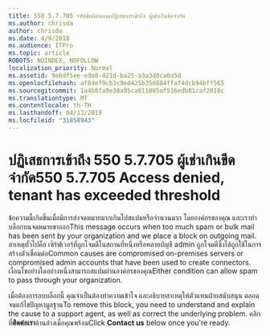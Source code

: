 ```yaml
---
title: 550 5.7.705 รหัสข้อผิดพลาดปฏิเสธการเข้าถึง ผู้เช่าเกินขีดจำกัด
ms.author: chrisda
author: chrisda
ms.date: 4/9/2018
ms.audience: ITPro
ms.topic: article
ROBOTS: NOINDEX, NOFOLLOW
localization_priority: Normal
ms.assetid: 9e6df5ee-ede8-421d-ba25-a3a3d0ca0a5d
ms.openlocfilehash: af84ef9cb3c9ed425b35d884ffaf4dcb94bff565
ms.sourcegitcommit: 1a4b8fa9e38a95ca811085af516edb81caf2018c
ms.translationtype: MT
ms.contentlocale: th-TH
ms.lasthandoff: 04/13/2019
ms.locfileid: "31858943"
---
```

# <a name="550-57705-access-denied-tenant-has-exceeded-threshold"></a><span data-ttu-id="b4ac3-102">ปฏิเสธการเข้าถึง 550 5.7.705 ผู้เช่าเกินขีดจำกัด</span><span class="sxs-lookup"><span data-stu-id="b4ac3-102">550 5.7.705 Access denied, tenant has exceeded threshold</span></span>

<span data-ttu-id="b4ac3-103">ข้อความนี้เกิดขึ้นเมื่อมีการส่งจดหมายมากเกินไปสแปมหรือจำนวนมาก โดยองค์กรของคุณ และเราทำบล็อกบนจดหมายขาออก</span><span class="sxs-lookup"><span data-stu-id="b4ac3-103">This message occurs when too much spam or bulk mail has been sent by your organization and we place a block on outgoing mail.</span></span>
<span data-ttu-id="b4ac3-104">สาเหตุทั่วไปคือ เซิร์ฟเวอร์ที่ถูกโจมตีในสถานที่หนึ่งหรือหลายบัญชี admin ถูกโจมตีซึ่งได้ถูกใช้ในการสร้างตัวเชื่อมต่อ</span><span class="sxs-lookup"><span data-stu-id="b4ac3-104">Common causes are compromised on-premises servers or compromised admin accounts that have been used to create connectors.</span></span> <span data-ttu-id="b4ac3-105">เงื่อนไขอย่างใดอย่างหนึ่งสามารถสแปมผ่านองค์กรของคุณ</span><span class="sxs-lookup"><span data-stu-id="b4ac3-105">Either condition can allow spam to pass through your organization.</span></span>

<span data-ttu-id="b4ac3-106">เมื่อต้องการลบบล็อกนี้ คุณจำเป็นต้องทำความเข้าใจ และอธิบายสาเหตุให้ตัวแทนฝ่ายสนับสนุน ตลอดจนแก้ไขปัญหามูลฐาน</span><span class="sxs-lookup"><span data-stu-id="b4ac3-106">To remove this block, you need to understand and explain the cause to a support agent, as well as correct the underlying problem.</span></span>
<span data-ttu-id="b4ac3-107">คลิกที่**ติดต่อเรา**ด้านล่างเมื่อคุณพร้อม</span><span class="sxs-lookup"><span data-stu-id="b4ac3-107">Click **Contact us** below once you're ready.</span></span>
